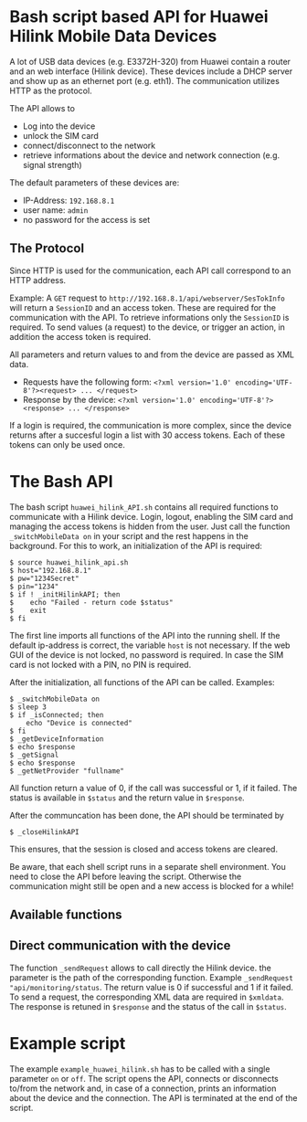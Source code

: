 # Bash script based API for Huawei Hilink Mobile Data Devices
A lot of USB data devices (e.g. E3372H-320) from Huawei contain a router and an web interface (Hilink device). These devices 
include a DHCP server and show up as an ethernet port (e.g. eth1).
The communication utilizes HTTP as the protocol.

The API allows to 
* Log into the device
* unlock the SIM card
* connect/disconnect to the network
* retrieve informations about the device and network connection (e.g. signal strength)

The default parameters of these devices are:
* IP-Address: `192.168.8.1`
* user name: `admin`
* no password for the access is set

## The Protocol
Since HTTP is used for the communication, each API call correspond to an HTTP address.

Example: A `GET` request to `http://192.168.8.1/api/webserver/SesTokInfo` will return a `SessionID` and an access token.
These are required for the communication with the API. To retrieve informations only the `SessionID` is required. To send values  (a request) to the device, or trigger an action, in addition the access token is required.

All parameters and return values to and from the device are passed as XML data.
* Requests have the following form: `<?xml version='1.0' encoding='UTF-8'?><request> ... </request>`   
* Response by the device: `<?xml version='1.0' encoding='UTF-8'?><response> ... </response>`

If a login is required, the communication is more complex, since the device returns after a succesful login a list with 30 access tokens. Each of these tokens can only be used once.   

# The Bash API
The bash script `huawei_hilink_API.sh` contains all required functions to communicate with a Hilink device. Login, logout, enabling the SIM card and managing the access tokens is hidden from the user. Just call the function `_switchMobileData on` in your script and the rest happens in the background. For this to work, an initialization of the API is required:
```
$ source huawei_hilink_api.sh
$ host="192.168.8.1"
$ pw="1234Secret"
$ pin="1234"
$ if ! _initHilinkAPI; then 
$    echo "Failed - return code $status"
$    exit
$ fi
```

The first line imports all functions of the API into the running shell. If the default ip-address is correct, the variable `host` is not necessary. If the web GUI of the device is not locked, no password is required. In case the SIM card is not locked with a PIN, no PIN is required.

After the initialization, all functions of the API can be called.
Examples:

```
$ _switchMobileData on
$ sleep 3
$ if _isConnected; then
	echo "Device is connected"
$ fi
$ _getDeviceInformation
$ echo $response
$ _getSignal
$ echo $response
$ _getNetProvider "fullname"
```
All function return a value of 0, if the call was successful or 1, if it failed. The status is available in `$status` and the return value in `$response`.

After the communcation has been done, the API should be terminated by 
```
$ _closeHilinkAPI
```
This ensures, that the session is closed and access tokens are cleared.

Be aware, that each shell script runs in a separate shell environment. You need to close the API before leaving the script. Otherwise the communication might still be open and a new access is blocked for a while!

## Available functions

## Direct communication with the device
The function `_sendRequest` allows to call directly the Hilink device. the parameter is the path of the corresponding function. Example `_sendRequest "api/monitoring/status`. The return value is 0 if successful and 1 if it failed. To send a request, the corresponding XML data are required in `$xmldata`. The response is retuned in `$response` and the status of the call in `$status`.

# Example script
The example `example_huawei_hilink.sh` has to be called with a single parameter `on` or `off`. The script opens the API, connects or disconnects to/from the network and, in case of a connection, prints an information about the device and the connection. The API is terminated at the end of the script.

